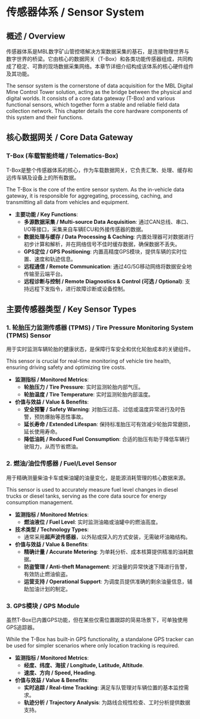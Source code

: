 # 传感器体系 / Sensor System

## 概述 / Overview

传感器体系是MBL数字矿山管控塔解决方案数据采集的基石，是连接物理世界与数字世界的桥梁。它由核心的数据网关（T-Box）和各类功能传感器组成，共同构成了稳定、可靠的现场数据采集网络。本章节详细介绍构成该体系的核心硬件组件及其功能。

The sensor system is the cornerstone of data acquisition for the MBL Digital Mine Control Tower solution, acting as the bridge between the physical and digital worlds. It consists of a core data gateway (T-Box) and various functional sensors, which together form a stable and reliable field data collection network. This chapter details the core hardware components of this system and their functions.

## 核心数据网关 / Core Data Gateway

### T-Box (车载智能终端 / Telematics-Box)

T-Box是整个传感器体系的核心，作为车载数据网关，它负责汇聚、处理、缓存和远传车辆及设备上的所有数据。

The T-Box is the core of the entire sensor system. As the in-vehicle data gateway, it is responsible for aggregating, processing, caching, and transmitting all data from vehicles and equipment.

-   **主要功能 / Key Functions**:
    *   **多源数据采集 / Multi-source Data Acquisition**: 通过CAN总线、串口、I/O等接口，采集来自车辆ECU和外接传感器的数据。
    *   **数据处理与缓存 / Data Processing & Caching**: 内置处理器可对数据进行初步计算和解析，并在网络信号不佳时缓存数据，确保数据不丢失。
    *   **GPS定位 / GPS Positioning**: 内置高精度GPS模块，提供车辆的实时位置、速度和轨迹信息。
    *   **远程通信 / Remote Communication**: 通过4G/5G移动网络将数据安全地传输至云端平台。
    *   **远程诊断与控制 / Remote Diagnostics & Control (可选 / Optional)**: 支持远程下发指令，进行故障诊断或设备控制。

## 主要传感器类型 / Key Sensor Types

### 1. 轮胎压力监测传感器 (TPMS) / Tire Pressure Monitoring System (TPMS) Sensor

用于实时监测车辆轮胎的健康状态，是保障行车安全和优化轮胎成本的关键组件。

This sensor is crucial for real-time monitoring of vehicle tire health, ensuring driving safety and optimizing tire costs.

-   **监测指标 / Monitored Metrics**:
    *   **轮胎压力 / Tire Pressure**: 实时监测轮胎内部气压。
    *   **轮胎温度 / Tire Temperature**: 实时监测轮胎内部温度。
-   **价值与效益 / Value & Benefits**:
    *   **安全预警 / Safety Warning**: 对胎压过高、过低或温度异常进行及时告警，预防爆胎等恶性事故。
    *   **延长寿命 / Extended Lifespan**: 保持标准胎压可有效减少轮胎异常磨损，延长使用寿命。
    *   **降低油耗 / Reduced Fuel Consumption**: 合适的胎压有助于降低车辆行驶阻力，从而节省燃油。

### 2. 燃油/油位传感器 / Fuel/Level Sensor

用于精确测量柴油卡车或柴油罐的油量变化，是能源消耗管理的核心数据来源。

This sensor is used to accurately measure fuel level changes in diesel trucks or diesel tanks, serving as the core data source for energy consumption management.

-   **监测指标 / Monitored Metrics**:
    *   **燃油液位 / Fuel Level**: 实时监测油箱或油罐中的燃油高度。
-   **技术类型 / Technology Types**:
    *   通常采用**超声波传感器**，以外贴或探入的方式安装，无需破坏油箱结构。
-   **价值与效益 / Value & Benefits**:
    *   **精确计量 / Accurate Metering**: 为单耗分析、成本核算提供精准的油耗数据。
    *   **防盗管理 / Anti-theft Management**: 对油量的异常快速下降进行告警，有效防止燃油偷盗。
    *   **运营支持 / Operational Support**: 为调度员提供准确的剩余油量信息，辅助加油计划的制定。

### 3. GPS模块 / GPS Module

虽然T-Box已内置GPS功能，但在某些仅需位置跟踪的简易场景下，可单独使用GPS追踪器。

While the T-Box has built-in GPS functionality, a standalone GPS tracker can be used for simpler scenarios where only location tracking is required.

-   **监测指标 / Monitored Metrics**:
    *   **经度、纬度、海拔 / Longitude, Latitude, Altitude**.
    *   **速度、方向 / Speed, Heading**.
-   **价值与效益 / Value & Benefits**:
    *   **实时追踪 / Real-time Tracking**: 满足车队管理对车辆位置的基本监控需求。
    *   **轨迹分析 / Trajectory Analysis**: 为路线合规性检查、工时分析提供数据支持。

